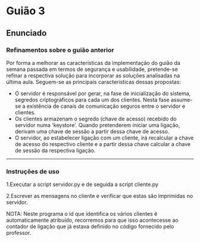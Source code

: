 # Guião 3

## Enunciado

### Refinamentos sobre o guião anterior

Por forma a melhorar as características da implementação do guião da semana passada em termos de segurança e usabilidade, pretende-se refinar a respectiva solução para incorporar as soluções analisadas na última aula. Seguem-se as principais características dessas propostas:

 - O servidor é responsável por gerar, na fase de inicialização do sistema, segredos criptográficos para cada um dos clientes. Nesta fase assume-se a existência de canais de comunicação seguros entre o servidor e clientes.
 - Os clientes armazenam o segredo (chave de acesso) recebido do servidor numa 'keystore'. Quando pretenderem iniciar uma ligação, derivam uma chave de sessão a partir dessa chave de acesso.
 - O servidor, ao estabelecer ligação com um cliente, irá recalcular a chave de acesso do respectivo cliente e a partir dessa chave calcular a chave de sessão da respectiva ligação.

---

### Instruções de uso

1.Executar a script servidor.py e de seguida a script cliente.py 

2.Escrever as mensagens no cliente e verificar que estas são imprimidas no servidor.

NOTA: Neste programa o id que identifica os vários clientes é automaticamente atribuído, recorremos para que isso acontecesse ao contador de ligação que já estava definido no código fornecido pelo professor.
